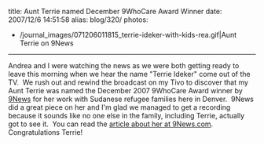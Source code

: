 title: Aunt Terrie named December 9WhoCare Award Winner
date: 2007/12/6 14:51:58
alias: blog/320/
photos:
- /journal_images/071206011815_terrie-ideker-with-kids-rea.gif|Aunt Terrie on 9News
---
Andrea and I were watching the news as we were both getting ready to leave this morning when we hear the name "Terrie Ideker" come out of the TV.  We rush out and rewind the broadcast on my Tivo to discover that my Aunt Terrie was named the December 2007 9WhoCare Award winner by [9News](http://www.9news.com) for her work with Sudanese refugee families here in Denver.  9News did a great piece on her and I'm glad we managed to get a recording because it sounds like no one else in the family, including Terrie, actually got to see it.  You can read the [article about her at 9News.com](http://www.9news.com/life/community/whocare/article.aspx?storyid=82294).  Congratulations Terrie!